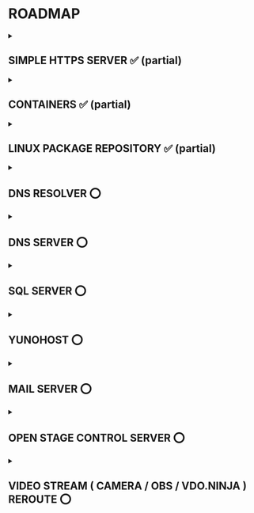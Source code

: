 # ROADMAP

<details><summary> <h2><b> SIMPLE HTTPS SERVER ✅ (partial) </b></h2> </summary>
   
- [x] working
- [x] no clear data visible in wireshark monitor
- [x] deploy via container
- [x] simple message board implementation 
- [ ] perform full security audit
</details>
<details><summary> <h2><b> CONTAINERS ✅ (partial) </b></h2> </summary>

- [x] docker ( **warning** only root in debian )
- [x] podman
- [x] HTTPSServer container
- [x] Arch Repo container
- [x] podman ui (podman-tui) dont forget to run with `systemctl start --user  podman.socket`
- [x] docker ui (lazydocker) 
- [ ] DNS server (to be fixed)
</details>
<details><summary> <h2><b> LINUX PACKAGE REPOSITORY  ✅ (partial) </b></h2> </summary>
   
- [x] retrieve repository package files from zip files on a server using wget
- [x] host as https server
- [x] test http local archlinux custom repo
- [x] test https local archlinux custom repo
- [x] test https remote archlinux custom repo
- [x] create valid self signed key
- [ ] create valid authority-signed key
- [x] dockerfile
</details>
<details><summary> <h2><b> DNS RESOLVER ⭕ </b></h2> </summary>

- [x] try with https://github.com/MatthewVance/unbound-docker
- [x] dockerfile 

</details>
<details><summary> <h2><b> DNS SERVER ⭕ </b></h2> </summary>

- [ ] write and test
</details>
<details><summary> <h2><b> SQL SERVER ⭕ </b></h2> </summary>

- [ ] write and test

</details>
<details><summary> <h2><b> YUNOHOST ⭕ </b></h2> </summary>

- [ ] yunohost
- [ ] owncast
</details>
<details><summary> <h2><b> MAIL SERVER ⭕ </b></h2> </summary>

- [ ] write and test
</details>
<details><summary> <h2><b> OPEN STAGE CONTROL SERVER ⭕ </b></h2> </summary>

- [ ] write and test
</details>
<details><summary> <h2><b> VIDEO STREAM ( CAMERA / OBS / VDO.NINJA ) REROUTE ⭕ </b></h2> </summary>

- [ ] write and test
</details>
